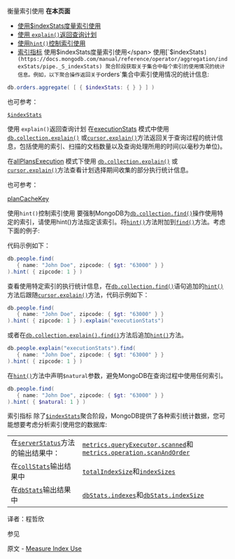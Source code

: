  衡量索引使用
**在本页面**

- [使用$indexStats度量索引使用](id1)
- [使用 `explain()`返回查询计划](id2)
- [使用`hint()`控制索引使用](id3)
- [索引指标](id4)
 <span id="id1">使用$indexStats度量索引使用</span>
使用[`$indexStats`](https://docs.mongodb.com/manual/reference/operator/aggregation/indexStats/pipe._S_indexStats) 聚合阶段获取关于集合中每个索引的使用情况的统计信息。例如，以下聚合操作返回关于`orders`集合中索引使用情况的统计信息:

```powershell
db.orders.aggregate( [ { $indexStats: { } } ] )
```
也可参考：

[`$indexStats`](https://docs.mongodb.com/manual/reference/operator/aggregation/indexStats/pipe._S_indexStats)

 <span id="id2">使用 `explain()`返回查询计划</span>
在[executionStats](https://docs.mongodb.com/manual/reference/method/db.collection.explain/explain-method-executionstats) 模式中使用[`db.collection.explain()`](https://docs.mongodb.com/manual/reference/method/db.collection.explain/db.collection.explain) 或[`cursor.explain()`](https://docs.mongodb.com/manual/reference/method/cursor.explain/cursor.explain)方法返回关于查询过程的统计信息，包括使用的索引、扫描的文档数量以及查询处理所用的时间(以毫秒为单位)。

在[allPlansExecution](https://docs.mongodb.com/manual/reference/method/db.collection.explain/explain-method-allplansexecution) 模式下使用 [`db.collection.explain()`](https://docs.mongodb.com/manual/reference/method/db.collection.explain/db.collection.explain) 或[`cursor.explain()`](https://docs.mongodb.com/manual/reference/method/cursor.explain/cursor.explain)方法查看计划选择期间收集的部分执行统计信息。

也可参考：

[planCacheKey](https://docs.mongodb.com/manual/core/query-plans/plan-cache-key)

 <span id="id3">使用`hint()`控制索引使用</span>
要强制MongoDB为[`db.collection.find()`](https://docs.mongodb.com/manual/reference/method/db.collection.find/db.collection.find)操作使用特定的索引，请使用hint()方法指定该索引。将[`hint()`](https://docs.mongodb.com/manual/reference/method/cursor.hint/cursor.hint)方法附加到[`find()`](https://docs.mongodb.com/manual/reference/method/db.collection.find/db.collection.find)方法。考虑下面的例子:

代码示例如下：

```powershell
db.people.find(
   { name: "John Doe", zipcode: { $gt: "63000" } }
).hint( { zipcode: 1 } )
```
查看使用特定索引的执行统计信息，在[`db.collection.find()`](https://docs.mongodb.com/manual/reference/method/db.collection.find/db.collection.find)语句追加的[`hint()`](https://docs.mongodb.com/manual/reference/method/cursor.hint/cursor.hint)方法后跟随[`cursor.explain()`](https://docs.mongodb.com/manual/reference/method/cursor.explain/cursor.explain)方法，代码示例如下：

```powershell
db.people.find(
   { name: "John Doe", zipcode: { $gt: "63000" } }
).hint( { zipcode: 1 } ).explain("executionStats")
```
或者在[`db.collection.explain().find()`](https://docs.mongodb.com/manual/reference/method/db.collection.explain/db.collection.explain)方法后追加[`hint()`](https://docs.mongodb.com/manual/reference/method/cursor.hint/cursor.hint)方法。
```powershell
db.people.explain("executionStats").find(
   { name: "John Doe", zipcode: { $gt: "63000" } }
).hint( { zipcode: 1 } )
```
在[`hint()`](https://docs.mongodb.com/manual/reference/method/cursor.hint/cursor.hint)方法中声明`$natural`参数，避免MongoDB在查询过程中使用任何索引。

```powershell
db.people.find(
   { name: "John Doe", zipcode: { $gt: "63000" } }
).hint( { $natural: 1 } )
```
 <span id="id4">索引指标</span>
除了[`$indexStats`](https://docs.mongodb.com/manual/reference/operator/aggregation/indexStats/pipe._S_indexStats)聚合阶段，MongoDB提供了各种索引统计数据，您可能想要考虑分析索引使用您的数据库:

|  |                                                              |
| --- | --- |
| 在[`serverStatus`](https://docs.mongodb.com/manual/reference/command/serverStatus/dbcmd.serverStatus)方法的输出结果中： | [`metrics.queryExecutor.scanned`](https://docs.mongodb.com/manual/reference/command/serverStatus/serverstatus.metrics.queryExecutor.scanned)和[`metrics.operation.scanAndOrder`](https://docs.mongodb.com/manual/reference/command/serverStatus/serverstatus.metrics.operation.scanAndOrder) |
| 在[`collStats`](https://docs.mongodb.com/manual/reference/command/collStats/dbcmd.collStats)输出结果中 | [`totalIndexSize`](https://docs.mongodb.com/manual/reference/command/collStats/collStats.totalIndexSize)和[`indexSizes`](https://docs.mongodb.com/manual/reference/command/collStats/collStats.indexSizes) |
| 在[`dbStats`](https://docs.mongodb.com/manual/reference/command/dbStats/dbcmd.dbStats)输出结果中 | [`dbStats.indexes`](https://docs.mongodb.com/manual/reference/command/dbStats/dbStats.indexes)和[`dbStats.indexSize`](https://docs.mongodb.com/manual/reference/command/dbStats/dbStats.indexSize) |

译者：程哲欣


 参见

原文 - [Measure Index Use]( https://docs.mongodb.com/manual/tutorial/measure-index-use/ )

